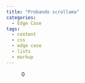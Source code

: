 ```yaml
---
title: "Probando scrollama"
categories:
  - Edge Case
tags:
  - content
  - css
  - edge case
  - lists
  - markup
---
```


<figure>
	<p>0</p>
</figure>
